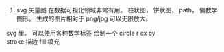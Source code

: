 1. svg 矢量图 在数据可视化领域非常有用。 柱状图， 饼状图， path， 偏数学图形。 生成的图片相对于 png/jpg 可以无限放大。

  svg 里。 可以使用各种数学标签
  绘制一个 circle
  r  cx  cy  
  stroke 描边
  fill 填充 